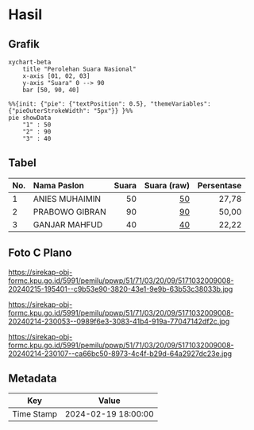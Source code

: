 # Hasil

## Grafik

```mermaid
xychart-beta
    title "Perolehan Suara Nasional"
    x-axis [01, 02, 03]
    y-axis "Suara" 0 --> 90
    bar [50, 90, 40]
```

```mermaid
%%{init: {"pie": {"textPosition": 0.5}, "themeVariables": {"pieOuterStrokeWidth": "5px"}} }%%
pie showData
    "1" : 50
    "2" : 90
    "3" : 40
```

## Tabel

| No. | Nama Paslon    | Suara | Suara (raw) | Persentase |
|:--- |:-------------- | -----:| -----------:| ----------:|
| 1   | ANIES MUHAIMIN | 50    | [50][p-1]   | 27,78      |
| 2   | PRABOWO GIBRAN | 90    | [90][p-2]   | 50,00      |
| 3   | GANJAR MAHFUD  | 40    | [40][p-3]   | 22,22      |


[p-1]: https://github.com/gigit-pemilu/pemilu-2024/blob/main/pilpres/hitung-suara/sub/51-bali/sub/71-kota-denpasar/sub/03-denpasar-barat/sub/2009-tegal-kertha/sub/008-tps/sub/paslon-1.txt
[p-2]: https://github.com/gigit-pemilu/pemilu-2024/blob/main/pilpres/hitung-suara/sub/51-bali/sub/71-kota-denpasar/sub/03-denpasar-barat/sub/2009-tegal-kertha/sub/008-tps/sub/paslon-2.txt
[p-3]: https://github.com/gigit-pemilu/pemilu-2024/blob/main/pilpres/hitung-suara/sub/51-bali/sub/71-kota-denpasar/sub/03-denpasar-barat/sub/2009-tegal-kertha/sub/008-tps/sub/paslon-3.txt

## Foto C Plano

https://sirekap-obj-formc.kpu.go.id/5991/pemilu/ppwp/51/71/03/20/09/5171032009008-20240215-195401--c9b53e90-3820-43e1-9e9b-63b53c38033b.jpg

https://sirekap-obj-formc.kpu.go.id/5991/pemilu/ppwp/51/71/03/20/09/5171032009008-20240214-230053--0989f6e3-3083-41b4-919a-77047142df2c.jpg

https://sirekap-obj-formc.kpu.go.id/5991/pemilu/ppwp/51/71/03/20/09/5171032009008-20240214-230107--ca66bc50-8973-4c4f-b29d-64a2927dc23e.jpg


## Metadata

| Key        | Value               |
| ---------- | ------------------- |
| Time Stamp | 2024-02-19 18:00:00 |



